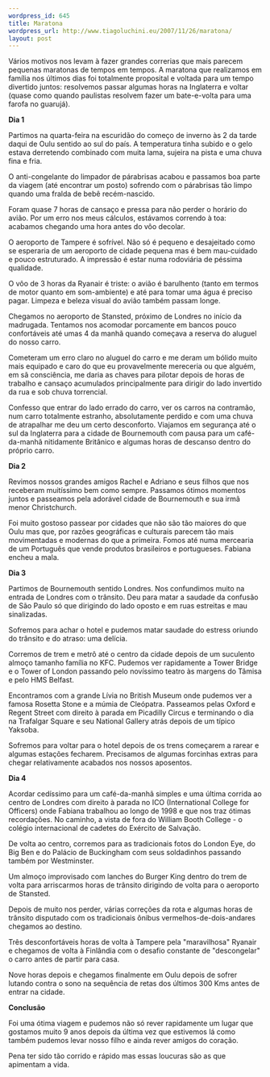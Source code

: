 ```yaml
--- 
wordpress_id: 645
title: Maratona
wordpress_url: http://www.tiagoluchini.eu/2007/11/26/maratona/
layout: post
---
```

Vários motivos nos levam à fazer grandes correrias que mais parecem pequenas maratonas de tempos em tempos. A maratona que realizamos em família nos últimos dias foi totalmente proposital e voltada para um tempo divertido juntos: resolvemos passar algumas horas na Inglaterra e voltar (quase como quando paulistas resolvem fazer um bate-e-volta para uma farofa no guarujá).

**Dia 1**

Partimos na quarta-feira na escuridão do começo de inverno às 2 da tarde daqui de Oulu sentido ao sul do país. A temperatura tinha subido e o gelo estava derretendo combinado com muita lama, sujeira na pista e uma chuva fina e fria.

O anti-congelante do limpador de párabrisas acabou e passamos boa parte da viagem (até encontrar um posto) sofrendo com o párabrisas tão limpo quando uma fralda de bebê recém-nascido.

Foram quase 7 horas de cansaço e pressa para não perder o horário do avião. Por um erro nos meus cálculos, estávamos correndo à toa: acabamos chegando uma hora antes do vôo decolar.

O aeroporto de Tampere é sofrível. Não só é pequeno e desajeitado como se esperaria de um aeroporto de cidade pequena mas é bem mau-cuidado e pouco estruturado. A impressão é estar numa rodoviária de péssima qualidade.

O vôo de 3 horas da Ryanair é triste: o avião é barulhento (tanto em termos de motor quanto em som-ambiente) e até para tomar uma água é preciso pagar. Limpeza e beleza visual do avião também passam longe.

Chegamos no aeroporto de Stansted, próximo de Londres no início da madrugada. Tentamos nos acomodar porcamente em bancos pouco confortáveis até umas 4 da manhã quando começava a reserva do aluguel do nosso carro.

Cometeram um erro claro no aluguel do carro e me deram um bólido muito mais equipado e caro do que eu provavelmente mereceria ou que alguém, em sã consciência, me daria as chaves para pilotar depois de horas de trabalho e cansaço acumulados principalmente para dirigir do lado invertido da rua e sob chuva torrencial.

Confesso que entrar do lado errado do carro, ver os carros na contramão, num carro totalmente estranho, absolutamente perdido e com uma chuva de atrapalhar me deu um certo desconforto. Viajamos em segurança até o sul da Inglaterra para a cidade de Bournemouth com pausa para um café-da-manhã nitidamente Britânico e algumas horas de descanso dentro do próprio carro.

**Dia 2**

Revimos nossos grandes amigos Rachel e Adriano e seus filhos que nos receberam muitíssimo bem como sempre. Passamos ótimos momentos juntos e passeamos pela adorável cidade de Bournemouth e sua irmã menor Christchurch.

Foi muito gostoso passear por cidades que não são tão maiores do que Oulu mas que, por razões geográficas e culturais parecem tão mais movimentadas e modernas do que a primeira. Fomos até numa mercearia de um Português que vende produtos brasileiros e portugueses. Fabiana encheu a mala.

**Dia 3**

Partimos de Bournemouth sentido Londres. Nos confundimos muito na entrada de Londres com o trânsito. Deu para matar a saudade da confusão de São Paulo só que dirigindo do lado oposto e em ruas estreitas e mau sinalizadas.

Sofremos para achar o hotel e pudemos matar saudade do estress oriundo do trânsito e do atraso: uma delícia.

Corremos de trem e metrô até o centro da cidade depois de um suculento almoço tamanho família no KFC. Pudemos ver rapidamente a Tower Bridge e o Tower of London passando pelo novíssimo teatro às margens do Tâmisa e pelo HMS Belfast.

Encontramos com a grande Lívia no British Museum onde pudemos ver a famosa Rosetta Stone e a múmia de Cleópatra. Passeamos pelas Oxford e Regent Street com direito à parada em Picadilly Circus e terminando o dia na Trafalgar Square e seu National Gallery atrás depois de um típico Yaksoba.

Sofremos para voltar para o hotel depois de os trens começarem a rarear e algumas estações fecharem. Precisamos de algumas forcinhas extras para chegar relativamente acabados nos nossos aposentos.

**Dia 4**

Acordar cedíssimo para um café-da-manhã simples e uma última corrida ao centro de Londres com direito à parada no ICO (International College for Officers) onde Fabiana trabalhou ao longo de 1998 e que nos traz ótimas recordações. No caminho, a vista de fora do William Booth College - o colégio internacional de cadetes do Exército de Salvação.

De volta ao centro, corremos para as tradicionais fotos do London Eye, do Big Ben e do Palácio de Buckingham com seus soldadinhos passando também por Westminster.

Um almoço improvisado com lanches do Burger King dentro do trem de volta para arriscarmos horas de trânsito dirigindo de volta para o aeroporto de Stansted.

Depois de muito nos perder, várias correções da rota e algumas horas de trânsito disputado com os tradicionais ônibus vermelhos-de-dois-andares chegamos ao destino.

Três desconfortáveis horas de volta à Tampere pela "maravilhosa" Ryanair e chegamos de volta à Finlândia com o desafio constante de "descongelar" o carro antes de partir para casa.

Nove horas depois e chegamos finalmente em Oulu depois de sofrer lutando contra o sono na sequência de retas dos últimos 300 Kms antes de entrar na cidade.

**Conclusão**

Foi uma ótima viagem e pudemos não só rever rapidamente um lugar que gostamos muito 9 anos depois da última vez que estivemos lá como também pudemos levar nosso filho e ainda rever amigos do coração.

Pena ter sido tão corrido e rápido mas essas loucuras são as que apimentam a vida.
